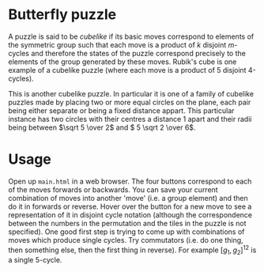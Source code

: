 # Butterfly puzzle

A puzzle is said to be _cubelike_ if its basic moves correspond to
elements of the symmetric group such that each move is a product of
_k_ disjoint _m_-cycles and therefore the states of the puzzle
correspond precisely to the elements of the group generated by these
moves. Rubik's cube is one example of a cubelike puzzle (where each move is a product of 5 disjoint 4-cycles).

This is another cubelike puzzle. In particular it is one of a family
of cubelike puzzles made by placing two or more equal circles on the
plane, each pair being either separate or being a fixed distance
appart. This particular instance has two circles with their centres a
distance 1 apart and their radii being between $\sqrt 5 \over 2$ and $
5 \sqrt 2 \over 6$.

# Usage

Open up `main.html` in a web browser. The four buttons correspond to
each of the moves forwards or backwards. You can save your current
combination of moves into another 'move' (i.e. a group element) and
then do it in forwards or reverse. Hover over the button for a new
move to see a representation of it in disjoint cycle notation
(although the correspondence between the numbers in the permutation
and the tiles in the puzzle is not specified). One good first step is
trying to come up with combinations of moves which produce single
cycles. Try commutators (i.e. do one thing, then something else, then
the first thing in reverse). For example $[g_1,g_2]^{12}$ is a single
5-cycle.
